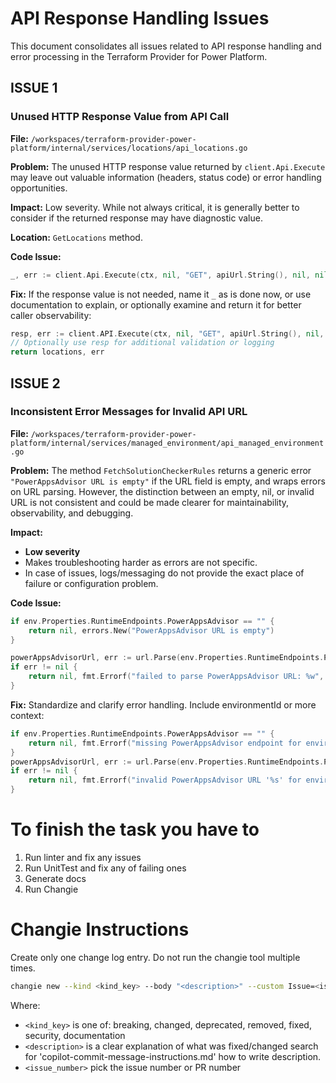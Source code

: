 # API Response Handling Issues

This document consolidates all issues related to API response handling and error processing in the Terraform Provider for Power Platform.

## ISSUE 1

### Unused HTTP Response Value from API Call

**File:** `/workspaces/terraform-provider-power-platform/internal/services/locations/api_locations.go`

**Problem:** The unused HTTP response value returned by `client.Api.Execute` may leave out valuable information (headers, status code) or error handling opportunities.

**Impact:** Low severity. While not always critical, it is generally better to consider if the returned response may have diagnostic value.

**Location:** `GetLocations` method.

**Code Issue:**

```go
_, err := client.Api.Execute(ctx, nil, "GET", apiUrl.String(), nil, nil, []int{http.StatusOK}, &locations)
```

**Fix:** If the response value is not needed, name it `_` as is done now, or use documentation to explain, or optionally examine and return it for better caller observability:

```go
resp, err := client.API.Execute(ctx, nil, "GET", apiUrl.String(), nil, nil, []int{http.StatusOK}, &locations)
// Optionally use resp for additional validation or logging
return locations, err
```

## ISSUE 2

### Inconsistent Error Messages for Invalid API URL

**File:** `/workspaces/terraform-provider-power-platform/internal/services/managed_environment/api_managed_environment.go`

**Problem:** The method `FetchSolutionCheckerRules` returns a generic error `"PowerAppsAdvisor URL is empty"` if the URL field is empty, and wraps errors on URL parsing. However, the distinction between an empty, nil, or invalid URL is not consistent and could be made clearer for maintainability, observability, and debugging.

**Impact:**

- **Low severity**  
- Makes troubleshooting harder as errors are not specific.
- In case of issues, logs/messaging do not provide the exact place of failure or configuration problem.

**Code Issue:**

```go
if env.Properties.RuntimeEndpoints.PowerAppsAdvisor == "" {
    return nil, errors.New("PowerAppsAdvisor URL is empty")
}

powerAppsAdvisorUrl, err := url.Parse(env.Properties.RuntimeEndpoints.PowerAppsAdvisor)
if err != nil {
    return nil, fmt.Errorf("failed to parse PowerAppsAdvisor URL: %w", err)
}
```

**Fix:** Standardize and clarify error handling. Include environmentId or more context:

```go
if env.Properties.RuntimeEndpoints.PowerAppsAdvisor == "" {
    return nil, fmt.Errorf("missing PowerAppsAdvisor endpoint for environment %s", environmentId)
}
powerAppsAdvisorUrl, err := url.Parse(env.Properties.RuntimeEndpoints.PowerAppsAdvisor)
if err != nil {
    return nil, fmt.Errorf("invalid PowerAppsAdvisor URL '%s' for environment %s: %w", env.Properties.RuntimeEndpoints.PowerAppsAdvisor, environmentId, err)
}
```

# To finish the task you have to

1. Run linter and fix any issues
2. Run UnitTest and fix any of failing ones
3. Generate docs
4. Run Changie

# Changie Instructions

Create only one change log entry. Do not run the changie tool multiple times.

```bash
changie new --kind <kind_key> --body "<description>" --custom Issue=<issue_number>
```

Where:

- `<kind_key>` is one of: breaking, changed, deprecated, removed, fixed, security, documentation
- `<description>` is a clear explanation of what was fixed/changed search for 'copilot-commit-message-instructions.md' how to write description.
- `<issue_number>` pick the issue number or PR number
